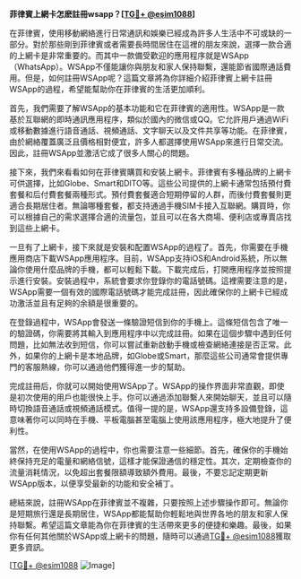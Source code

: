 **菲律賓上網卡怎麽註冊wsapp？[[TG💪+ @esim1088](https://t.me/s/esim1088)]**

在菲律賓，使用移動網絡進行日常通訊和娛樂已經成為許多人生活中不可或缺的一部分。對於那些剛到菲律賓或者需要長時間居住在這裡的朋友來說，選擇一款合適的上網卡是非常重要的。而其中一款備受歡迎的應用程序就是WSApp（WhatsApp）。WSApp不僅能讓你與朋友和家人保持聯繫，還能節省國際通話費用。但是，如何註冊WSApp呢？這篇文章將為你詳細介紹菲律賓上網卡註冊WSApp的過程，希望能幫助你在菲律賓的生活更加順利。

首先，我們需要了解WSApp的基本功能和它在菲律賓的適用性。WSApp是一款基於互聯網的即時通訊應用程序，類似於國內的微信或QQ。它允許用戶通過WiFi或移動數據進行語音通話、視頻通話、文字聊天以及文件共享等功能。在菲律賓，由於網絡覆蓋廣泛且價格相對便宜，許多人都選擇使用WSApp來進行日常交流。因此，註冊WSApp並激活它成了很多人關心的問題。

接下來，我們來看看如何在菲律賓購買和安裝上網卡。菲律賓有多種品牌的上網卡可供選擇，比如Globe、Smart和DITO等。這些公司提供的上網卡通常包括預付費套餐和后付費套餐兩種形式。預付費套餐適合短期停留的人群，而後付費套餐則更適合長期居住者。無論哪種套餐，都支持通過手機SIM卡接入互聯網。購買時，你可以根據自己的需求選擇合適的流量包，並且可以在各大商場、便利店或專賣店找到這些上網卡。

一旦有了上網卡，接下來就是安裝和配置WSApp的過程了。首先，你需要在手機應用商店下載WSApp應用程序。目前，WSApp支持iOS和Android系統，所以無論你使用什麼品牌的手機，都可以輕鬆下載。下載完成后，打開應用程序並按照提示進行安裝。安裝過程中，系統會要求你登錄你的電話號碼。這裡需要注意的是，WSApp需要一個有效的國際電話號碼才能完成註冊，因此確保你的上網卡已經成功激活並且有足夠的余額是很重要的。

在登錄過程中，WSApp會發送一條驗證短信到你的手機上。這條短信包含了唯一的驗證碼，你需要將其輸入到應用程序中以完成註冊。如果在這個步驟中遇到任何問題，比如無法收到短信，你可以嘗試重新啟動手機或檢查網絡連接是否正常。此外，如果你的上網卡是本地品牌，如Globe或Smart，那麼這些公司通常會提供專門的客服熱線，你可以通過他們獲得進一步的幫助。

完成註冊后，你就可以開始使用WSApp了。WSApp的操作界面非常直觀，即使是初次使用的用戶也能很快上手。你可以通過添加聯繫人來開始聊天，並且可以隨時切換語音通話或視頻通話模式。值得一提的是，WSApp還支持多設備登錄，這意味著你可以同時在手機、平板電腦甚至電腦上使用該應用程序，極大地提升了便利性。

當然，在使用WSApp的過程中，你也需要注意一些細節。首先，確保你的手機始終保持充足的電量和網絡信號，這樣才能保證通信的穩定性。其次，定期檢查你的流量消耗情況，以免超出套餐限額導致額外費用。最後，不要忘記定期更新WSApp版本，以便享受最新的功能和安全補丁。

總結來說，註冊WSApp在菲律賓並不複雜，只要按照上述步驟操作即可。無論你是短期旅行還是長期居住，WSApp都能幫助你輕鬆地與世界各地的朋友和家人保持聯繫。希望這篇文章能為你在菲律賓的生活帶來更多的便捷和樂趣。最後，如果你有任何其他關於WSApp或上網卡的問題，隨時可以通過[TG💪+ @esim1088](https://t.me/s/esim1088)獲取更多資訊。

[[TG💪+ @esim1088](https://t.me/s/esim1088) ![Image](https://i.postimg.cc/4NQfJmqS/Snipaste-2025-05-13-00-14-12.png)]